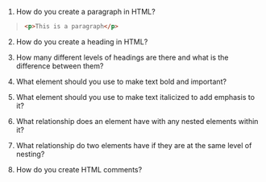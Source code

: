 1. How do you create a paragraph in HTML?
> ```html
> <p>This is a paragraph</p>
> ```
2. How do you create a heading in HTML?

3. How many different levels of headings are there and what is the difference between them?
4. What element should you use to make text bold and important?
5. What element should you use to make text italicized to add emphasis to it?
6. What relationship does an element have with any nested elements within it?
7. What relationship do two elements have if they are at the same level of nesting?
8. How do you create HTML comments?
